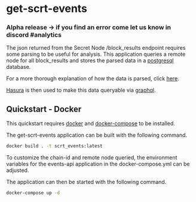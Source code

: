 # get-scrt-events

### Alpha release -> if you find an error come let us know in discord #analytics

The json returned from the Secret Node /block_results endpoint requires some parsing to be useful for analysis. This application queries a remote node for all block_results and stores the parsed data in a [postgresql](https://www.postgresql.org/) database. 

For a more thorough explanation of how the data is parsed, click [here](docs/parsing.md).

[Hasura](https://hasura.io/docs/) is then used to make this data queryable via [graphql](https://graphql.org/learn/). 




## Quickstart - Docker

This quickstart requires [docker](https://docs.docker.com/get-docker/) and [docker-compose](https://docs.docker.com/compose/install/) to be installed. 

The get-scrt-events application can be built with the following command. 

```bash
docker build . -t scrt_events:latest
```

To customize the chain-id and remote node queried, the environment variables for the events-api application in  the docker-compose.yml can be adjusted. 

The application can then be started with the following command. 

```bash
docker-compose up -d
```

